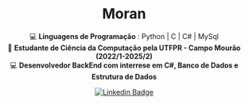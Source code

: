 <h1 align="center">Moran</h1>

<div align="center">

💻 **Linguagens de Programação** :
Python  |  C  |  C#  |  MySql 
</br>
🏫 **Estudante de Ciência da Computação pela UTFPR - Campo Mourão (2022/1-2025/2)**
</br>
💻 **Desenvolvedor BackEnd com interrese em C#, Banco de Dados e Estrutura de Dados**
</br>




 [![Linkedin Badge](https://img.shields.io/badge/LinkedIn-0077B5?style=for-the-badge&logo=linkedin&logoColor=white)](https://www.linkedin.com/in/felipermoran/)

</div>
